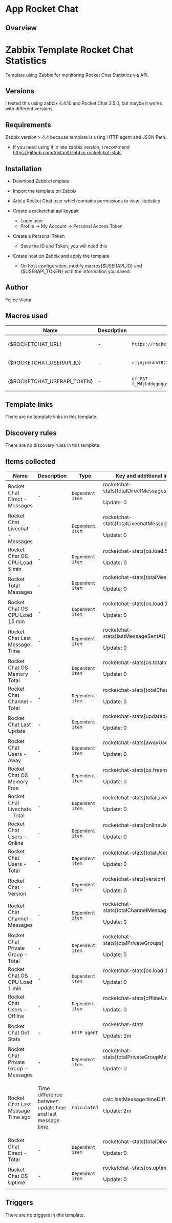 # App Rocket Chat

## Overview

**Zabbix Template Rocket Chat Statistics**
==========================================


Template using Zabbix for monitoring Rocket Chat Statistics via API.


**Versions**
------------


I tested this using zabbix 4.4.10 and Rocket Chat 3.5.0, but maybe it works with different versions. 


**Requirements**
----------------


Zabbix version > 4.4 because template is using HTTP agent and JSON Path.


* If you need using it in late zabbix version, I recommend https://github.com/tristanlt/zabbix-rocketchat-stats


**Installation**
----------------


* Download Zabbix template
* Import the template on Zabbix
* Add a Rocket Chat user which contains permissions to view-statistics
* Create a rocketchat api keypair  

	+ Login user
	+ Profile -> My Account -> Personal Access Token
* Create a Personal Token  

	+ Save the ID and Token, you will need this
* Create host on Zabbix and apply the template  

	+ On host configuration, modify macros{$USERAPI\_ID} and {$USERAPI\_TOKEN} with the information you saved.


## Author

Felipe Vieira

## Macros used

|Name|Description|Default|Type|
|----|-----------|-------|----|
|{$ROCKETCHAT_URL}|<p>-</p>|`https://rocket_chat.fqdn/api`|Text macro|
|{$ROCKETCHAT_USERAPI_ID}|<p>-</p>|`ujjdjdhhhh7822232`|Text macro|
|{$ROCKETCHAT_USERAPI_TOKEN}|<p>-</p>|`gf-PAT-l_W4jhddggdggsshdhdhdhkkkjfbbdbddt332`|Text macro|
## Template links

There are no template links in this template.

## Discovery rules

There are no discovery rules in this template.

## Items collected

|Name|Description|Type|Key and additional info|
|----|-----------|----|----|
|Rocket Chat Direct - Messages|<p>-</p>|`Dependent item`|rocketchat-stats[totalDirectMessages]<p>Update: 0</p>|
|Rocket Chat Livechat - Messages|<p>-</p>|`Dependent item`|rocketchat-stats[totalLivechatMessages]<p>Update: 0</p>|
|Rocket Chat OS CPU Load 5 min|<p>-</p>|`Dependent item`|rocketchat-stats[os.load.5min]<p>Update: 0</p>|
|Rocket Total Messages|<p>-</p>|`Dependent item`|rocketchat-stats[totalMessages]<p>Update: 0</p>|
|Rocket Chat OS CPU Load 15 min|<p>-</p>|`Dependent item`|rocketchat-stats[os.load.15min]<p>Update: 0</p>|
|Rocket Chat Last Message Time|<p>-</p>|`Dependent item`|rocketchat-stats[lastMessageSentAt]<p>Update: 0</p>|
|Rocket Chat OS Memory Total|<p>-</p>|`Dependent item`|rocketchat-stats[os.totalmem]<p>Update: 0</p>|
|Rocket Chat Channel - Total|<p>-</p>|`Dependent item`|rocketchat-stats[totalChannels]<p>Update: 0</p>|
|Rocket Chat Last Update|<p>-</p>|`Dependent item`|rocketchat-stats[updatedAt]<p>Update: 0</p>|
|Rocket Chat Users - Away|<p>-</p>|`Dependent item`|rocketchat-stats[awayUsers]<p>Update: 0</p>|
|Rocket Chat OS Memory Free|<p>-</p>|`Dependent item`|rocketchat-stats[os.freemem]<p>Update: 0</p>|
|Rocket Chat Livechats - Total|<p>-</p>|`Dependent item`|rocketchat-stats[totalLivechat]<p>Update: 0</p>|
|Rocket Chat Users - Online|<p>-</p>|`Dependent item`|rocketchat-stats[onlineUsers]<p>Update: 0</p>|
|Rocket Chat Users - Total|<p>-</p>|`Dependent item`|rocketchat-stats[totalUsers]<p>Update: 0</p>|
|Rocket Chat Version|<p>-</p>|`Dependent item`|rocketchat-stats[version]<p>Update: 0</p>|
|Rocket Chat Channel - Messages|<p>-</p>|`Dependent item`|rocketchat-stats[totalChannelMessages]<p>Update: 0</p>|
|Rocket Chat Private Group - Total|<p>-</p>|`Dependent item`|rocketchat-stats[totalPrivateGroups]<p>Update: 0</p>|
|Rocket Chat OS CPU Load 1 min|<p>-</p>|`Dependent item`|rocketchat-stats[os.load.1min]<p>Update: 0</p>|
|Rocket Chat Users - Offline|<p>-</p>|`Dependent item`|rocketchat-stats[offlineUsers]<p>Update: 0</p>|
|Rocket Chat Get Stats|<p>-</p>|`HTTP agent`|rocketchat-stats<p>Update: 2m</p>|
|Rocket Chat Private Group - Messages|<p>-</p>|`Dependent item`|rocketchat-stats[totalPrivateGroupMessages]<p>Update: 0</p>|
|Rocket Chat Last Message Time ago|<p>Time difference between update time and last message time.</p>|`Calculated`|calc.lastMessage.timeDiff<p>Update: 2m</p>|
|Rocket Chat Direct - Total|<p>-</p>|`Dependent item`|rocketchat-stats[totalDirect]<p>Update: 0</p>|
|Rocket Chat OS Uptime|<p>-</p>|`Dependent item`|rocketchat-stats[os.uptime]<p>Update: 0</p>|
## Triggers

There are no triggers in this template.

